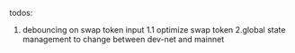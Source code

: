 todos:
1. debouncing on swap token input
1.1 optimize swap token
2.global state management to change between dev-net and mainnet 